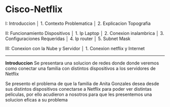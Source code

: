 # Cisco-Netflix

I: Introduccion
│ 1. Contexto Problematica
│  2. Explicacion Topografia

II: Funcionamiento Dispositivos
│  1. Ip Laptop
│   2. Conexion inalambrica
│    3. Configuraciones Requeridas
│     4. Ip router
│      5. Subnet Mask


III: Conexion con la Nube y Servidor
│ 1. Conexion netflix y Internet

--------------------------------------------------------
**Introduccion**
Se presentara una solucion de redes donde donde veremos como conectar una familia con distintos dispositivos a los servidores de Netflix

Se presento el problema de que la familia de Anita Gonzales desea desde sus distintos dispositivos conectarse a Netflix para poder ver distintas peliculas, por ello acudieron a nosotros para que les presentemos una solucion eficas a su problema




  

